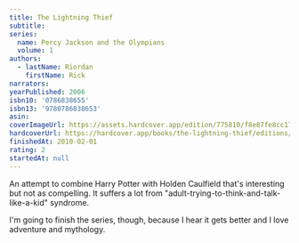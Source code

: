 ```yaml
---
title: The Lightning Thief
subtitle:
series:
  name: Percy Jackson and the Olympians
  volume: 1
authors:
  - lastName: Riordan
    firstName: Rick
narrators:
yearPublished: 2006
isbn10: '0786838655'
isbn13: '9780786838653'
asin:
coverImageUrl: https://assets.hardcover.app/edition/775810/f8e87fe8cc17eb4ed4492a028108ff48925a25ec.jpeg
hardcoverUrl: https://hardcover.app/books/the-lightning-thief/editions/30903112
finishedAt: 2010-02-01
rating: 2
startedAt: null
---
```


An attempt to combine Harry Potter with Holden Caulfield that's interesting but not as compelling. It suffers a lot from "adult-trying-to-think-and-talk-like-a-kid" syndrome.

I'm going to finish the series, though, because I hear it gets better and I love adventure and mythology.
